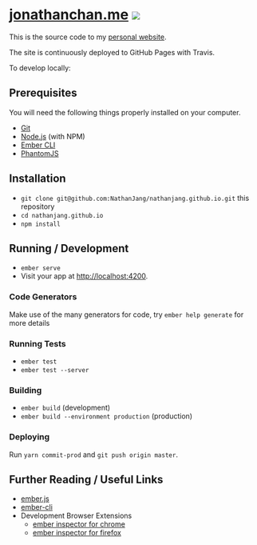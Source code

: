 [url]: https://jonathanchan.me

# [jonathanchan.me][url] [![](https://travis-ci.com/NathanJang/nathanjang.github.io.svg?branch=ember)](https://travis-ci.com/NathanJang/nathanjang.github.io)

This is the source code to my [personal website][url].

The site is continuously deployed to GitHub Pages with Travis.

To develop locally:

## Prerequisites

You will need the following things properly installed on your computer.

* [Git](https://git-scm.com/)
* [Node.js](https://nodejs.org/) (with NPM)
* [Ember CLI](https://ember-cli.com/)
* [PhantomJS](http://phantomjs.org/)

## Installation

* `git clone git@github.com:NathanJang/nathanjang.github.io.git` this repository
* `cd nathanjang.github.io`
* `npm install`

## Running / Development

* `ember serve`
* Visit your app at [http://localhost:4200](http://localhost:4200).

### Code Generators

Make use of the many generators for code, try `ember help generate` for more details

### Running Tests

* `ember test`
* `ember test --server`

### Building

* `ember build` (development)
* `ember build --environment production` (production)

### Deploying

Run `yarn commit-prod` and `git push origin master`.

## Further Reading / Useful Links

* [ember.js](http://emberjs.com/)
* [ember-cli](https://ember-cli.com/)
* Development Browser Extensions
  * [ember inspector for chrome](https://chrome.google.com/webstore/detail/ember-inspector/bmdblncegkenkacieihfhpjfppoconhi)
  * [ember inspector for firefox](https://addons.mozilla.org/en-US/firefox/addon/ember-inspector/)
